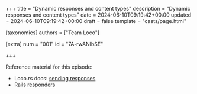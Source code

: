 +++
title = "Dynamic responses and content types"
description = "Dynamic responses and content types"
date = 2024-06-10T09:19:42+00:00
updated = 2024-06-10T09:19:42+00:00
draft = false
template = "casts/page.html"

[taxonomies]
authors = ["Team Loco"]

[extra]
num = "001"
id = "7A-rwANlbSE"

+++

Reference material for this episode:

* Loco.rs docs: [sending responses](https://loco.rs/docs/the-app/controller/#sending-responses)
* Rails [responders](https://api.rubyonrails.org/v4.1/classes/ActionController/Responder.html)

